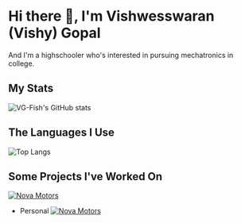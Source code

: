 # Hi there 👋, I'm Vishwesswaran (Vishy) Gopal

And I'm a highschooler who's interested in pursuing mechatronics in college.

## My Stats
![VG-Fish's GitHub stats](
https://github-readme-stats.vercel.app/api?username=VG-Fish&include_all_commits=true&rank_icon=percentile&theme=moltack&show_icons=true&show=reviews,discussions_started,discussions_answered,prs_merged,prs_merged_percentage)

## The Languages I Use
![Top Langs](https://github-readme-stats.vercel.app/api/top-langs/?username=VG-Fish&theme=moltack&exclude_repo=Windy-City-Hacks-Project&size_weight=0.5&count_weight=0.5)

## Some Projects I've Worked On
[![Nova Motors](https://github-readme-stats.vercel.app/api/pin?username=VG-Fish\&repo=Nova-Motors&theme=moltack&show_owner=true)](https://github.com/VG-Fish/Nova-Motors)
- Personal
[![Nova Motors](https://github-readme-stats.vercel.app/api/pin?username=VG-Fish\&repo=College-Supplemental-Essay-Helper&theme=moltack&show_owner=true)](https://github.com/VG-Fish/College-Supplemental-Essay-Helper)
<!--
**VG-Fish/VG-Fish** is a ✨ _special_ ✨ repository because its `README.md` (this file) appears on your GitHub profile.

Here are some ideas to get you started:

- 🔭 I’m currently working on ...
- 🌱 I’m currently learning ...
- 👯 I’m looking to collaborate on ...
- 🤔 I’m looking for help with ...
- 💬 Ask me about ...
- 📫 How to reach me: ...
- 😄 Pronouns: ...
- ⚡ Fun fact: ...
-->
